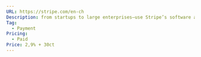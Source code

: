 ```yaml
---
URL: https://stripe.com/en-ch
Description: from startups to large enterprises—use Stripe’s software and APIs to accept payments, send payouts, and manage their businesses online.
Tag:
  - Payment
Pricing:
  - Paid
Price: 2,9% + 30ct
---
```

